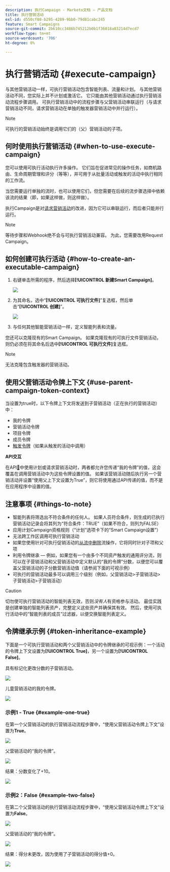 ```yaml
---
description: 执行Campaign - Marketo文档 — 产品文档
title: 执行营销活动
exl-id: d550cf08-b295-4289-9bb0-79d81cabc245
feature: Smart Campaigns
source-git-commit: 2b610cc3486b745212b0b1f36018a83214d7ecd7
workflow-type: tm+mt
source-wordcount: '706'
ht-degree: 0%

---
```


# 执行营销活动 {#execute-campaign}

与其他营销活动一样，可执行营销活动包含智能列表、流量和计划。 与其他营销活动不同，您实际上并不计划或激活它。 它只能由其他营销活动通过执行营销活动流程步骤调用。 可执行营销活动中的流程步骤与父营销活动串联运行（与请求营销活动不同，请求营销活动在单独的触发器营销活动中并行运行）。

>[!NOTE]
>
>可执行的营销活动始终是调用它们的（父）营销活动的子项。

## 何时使用执行营销活动 {#when-to-use-execute-campaign}

您可以使用可执行活动执行许多操作。 它们旨在促进常见的操作任务，如商机路由、生命周期管理和评分（等等），并可用于从批量活动或触发的活动中执行相同的工作流。

当您需要运行单独的流时，也可以使用它们，但您需要在后续的流步骤选择中依赖该流的结果（即，如果这样做，则这样做）。

执行Campaign是对[请求营销活动](/help/marketo/product-docs/core-marketo-concepts/smart-campaigns/flow-actions/request-campaign.md)的改进，因为它可以串联运行，而后者只能并行运行。

>[!NOTE]
>
>等待步骤和Webhook绝不会与可执行营销活动兼容。 为此，您需要改用Request Campaign。

## 如何创建可执行活动 {#how-to-create-an-executable-campaign}

1. 右键单击所需的程序，然后选择&#x200B;**[!UICONTROL 新建Smart Campaign]**。

   ![](assets/execute-campaign-1.png)

1. 为其命名，选中“**[!UICONTROL 可执行文件]**”复选框，然后单击“**[!UICONTROL 创建]**”。

   ![](assets/execute-campaign-2.png)

1. 与任何其他智能营销活动一样，定义智能列表和流量。

您还可以克隆现有的Smart Campaign。 如果克隆现有的可执行文件营销活动，则仍必须在将其命名后选中&#x200B;**[!UICONTROL 可执行文件]**&#x200B;复选框。

>[!NOTE]
>
>无法克隆包含触发器的营销活动。

## 使用父营销活动令牌上下文 {#use-parent-campaign-token-context}

当设置为true时，以下令牌上下文将发送到子营销活动（正在执行的营销活动）中：

* 我的令牌
* 营销活动令牌
* 项目令牌
* 成员令牌
* [触发令牌](/help/marketo/product-docs/marketo-sales-insight/msi-for-salesforce/features/tabs-in-the-msi-panel/interesting-moments/trigger-tokens-for-interesting-moments.md)（如果从触发的活动中调用）

**API交互**

在API[&#128279;](https://experienceleague.adobe.com/zh-hans/docs/marketo-developer/marketo/rest/assets/smart-campaigns#batch)中使用计划或请求营销活动时，两者都允许您传递“我的令牌”的值，这会覆盖在调用营销活动中为这些令牌设置的值。 如果该营销活动随后执行另一个营销活动并设置“使用父上下文设置为True”，则它将使用通过API传递的值，而不是在应用程序中设置的值。

## 注意事项 {#things-to-note}

* 智能列表将筛选出不符合条件的任何人。 如果人员符合条件，则生成的已执行营销活动记录会将其列为“符合条件：TRUE”（如果不符合，则列为FALSE）
* 应用计划Campaign资格规则（“计划”选项卡下的“Smart Campaign设置”）
* 无法跨工作区调用可执行营销活动
* 如果您使用针对可执行促销活动的[从流中删除](/help/marketo/product-docs/core-marketo-concepts/smart-campaigns/flow-actions/remove-from-flow.md)流操作，它将同时针对子项和父项
* 利用令牌继承 — 例如，如果您有一个由多个不同资产触发的通用评分流，则可以在子营销活动和父营销活动中定义默认的“我的令牌”分数，以便您可以覆盖父营销活动的子分数营销活动值（请参阅下面的可视示例）
* 可执行的营销活动最多可以调用三个级别（例如，父营销活动>子营销活动>子营销活动>子营销活动）

>[!CAUTION]
>
>切勿使可执行营销活动的智能列表无效，否则&#x200B;_没有人_&#x200B;有资格参与活动。 最佳实践是创建单独的智能列表资产，完整定义这些资产并确保其有效。 然后，使用可执行活动中的“智能列表的成员”过滤器，以便交换智能列表定义。

## 令牌继承示例 {#token-inheritance-example}

下面是一个可执行营销活动和两个父营销活动中的令牌继承的可视示例：一个活动的令牌上下文设置为&#x200B;**[!UICONTROL True]**，另一个设置为&#x200B;**[!UICONTROL False]**。

具有标记化更改分数的子营销活动。

![](assets/execute-campaign-3.png)

儿童营销活动的我的令牌。

![](assets/execute-campaign-4.png)

### 示例1 - True {#example-one-true}

在第一个父营销活动的执行营销活动流程步骤中，“使用父营销活动令牌上下文”设置为&#x200B;**True**。

![](assets/execute-campaign-5.png)

父营销活动的“我的令牌”。

![](assets/execute-campaign-6.png)

结果：分数变化了+10。

![](assets/execute-campaign-7.png)

### 示例2：False {#example-two-false}

在第二个父营销活动的执行营销活动流程步骤中，“使用父营销活动令牌上下文”设置为&#x200B;**False**。

![](assets/execute-campaign-8.png)

父营销活动的“我的令牌”。

![](assets/execute-campaign-9.png)

结果：得分未更改，因为使用了子营销活动的得分值+0。

![](assets/execute-campaign-10.png)
